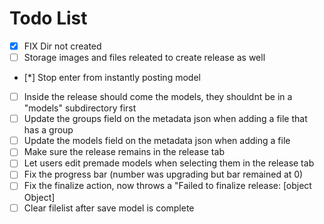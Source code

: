 # Todo List

- [x] FIX Dir not created
- [ ] Storage images and files releated to create release as well
- [*] Stop enter from instantly posting model
- [ ] Inside the release should come the models, they shouldnt be in a "models" subdirectory first
- [ ] Update the groups field on the metadata json when adding a file that has a group
- [ ] Update the models field on the metadata json when adding a file
- [ ] Make sure the release remains in the release tab
- [ ] Let users edit premade models when selecting them in the release tab
- [ ] Fix the progress bar (number was upgrading but bar remained at 0)
- [ ] Fix the finalize action, now throws a "Failed to finalize release: [object Object]
- [ ] Clear filelist after save model is complete
